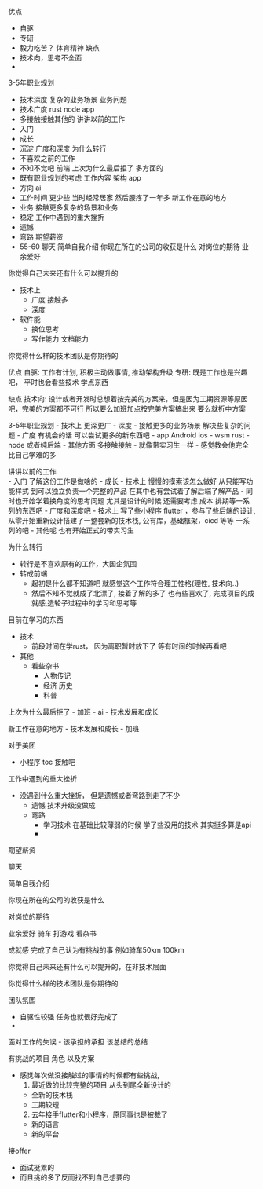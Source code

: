 



优点
  - 自驱
  - 专研
  - 毅力吃苦？ 体育精神
缺点
  - 技术向，思考不全面 
  - 
3-5年职业规划
  - 技术深度 复杂的业务场景 业务问题
  - 技术广度 rust node app
  - 多接触接触其他的
讲讲以前的工作  
  - 入门
  - 成长
  - 沉淀 广度和深度
为什么转行
  - 不喜欢之前的工作
  - 不知不觉吧 前端 
上次为什么最后拒了 多方面的
  - 既有职业规划的考虑 工作内容 架构 app
  - 方向 ai
  - 工作时间 更少些 当时经常居家 然后腰疼了一年多
新工作在意的地方
  - 业务 接触更多复杂的场景和业务
  - 稳定
工作中遇到的重大挫折
  - 遗憾
  - 弯路
期望薪资
  - 55-60
聊天
简单自我介绍
你现在所在的公司的收获是什么
对岗位的期待
业余爱好

你觉得自己未来还有什么可以提升的
  - 技术上  
    - 广度 接触多
    - 深度
  - 软件能
    - 换位思考
    - 写作能力 文档能力

你觉得什么样的技术团队是你期待的









优点
    自驱: 工作有计划, 积极主动做事情, 推动架构升级
    专研: 既是工作也是兴趣吧，  平时也会看些技术 学点东西 


缺点
    技术向: 设计或者开发时总想着按完美的方案来，但是因为工期资源等原因吧，完美的方案都不可行  所以要么加班加点按完美方案搞出来 要么就折中方案


3-5年职业规划
    - 技术上 更深更广
        - 深度 
            - 接触更多的业务场景 解决些复杂的问题
        - 广度 有机会的话 可以尝试更多的新东西吧 
            - app Android ios
            - wsm rust
            - node 或者纯后端
    - 其他方面 多接触接触 
        - 就像带实习生一样 
            - 感觉教会他完全比自己学难的多

讲讲以前的工作  
    - 入门 了解这份工作是做啥的
    - 成长 
        - 技术上 慢慢的摸索该怎么做好 从只能写功能样式 到可以独立负责一个完整的产品 在其中也有尝试着了解后端了解产品
        - 同时也开始学着换角度的思考问题 尤其是设计的时候 还需要考虑 成本 排期等一系列的东西吧
    - 广度和深度吧 
        - 技术上 写了些小程序 flutter ，参与了些后端的设计, 从零开始重新设计搭建了一整套新的技术栈, 公有库，基础框架，cicd 等等 一系列的吧 
        - 其他呢 也有开始正式的带实习生

为什么转行
  - 转行是不喜欢原有的工作，大国企氛围
  - 转成前端
    - 起初是什么都不知道吧 就感觉这个工作符合理工性格(理性, 技术向..)
    - 然后不知不觉就成了北漂了, 接着了解的多了 也有些喜欢了, 完成项目的成就感,造轮子过程中的学习和思考等


目前在学习的东西
  - 技术
    - 前段时间在学rust，  因为离职暂时放下了 等有时间的时候再看吧
  - 其他
    - 看些杂书
      - 人物传记
      - 经济 历史 
      - 科普


上次为什么最后拒了
    - 加班
    - ai
    - 技术发展和成长

新工作在意的地方
    - 技术发展和成长
    - 加班

对于美团
  - 小程序 toc 接触吧 

工作中遇到的重大挫折
  - 没遇到什么重大挫折， 但是遗憾或者弯路到走了不少
    - 遗憾 技术升级没做成 
    - 弯路
      - 学习技术 在基础比较薄弱的时候 学了些没用的技术 其实挺多算是api 
      - 

期望薪资


聊天


简单自我介绍


你现在所在的公司的收获是什么


对岗位的期待


业余爱好
  骑车 打游戏 看杂书


成就感
  完成了自己认为有挑战的事  例如骑车50km 100km


你觉得自己未来还有什么可以提升的，在非技术层面


你觉得什么样的技术团队是你期待的

团队氛围
  - 自驱性较强  任务也就很好完成了
  - 


面对工作的失误
    - 该承担的承担  该总结的总结 

有挑战的项目 角色 以及方案
  - 感觉每次做没接触过的事情的时候都有些挑战,
    1. 最近做的比较完整的项目 从头到尾全新设计的
      - 全新的技术栈 
      - 工期较短
    2. 去年接手flutter和小程序，原同事也是被裁了 
      - 新的语言
      - 新的平台


接offer
  - 面试挺累的
  - 而且挑的多了反而找不到自己想要的